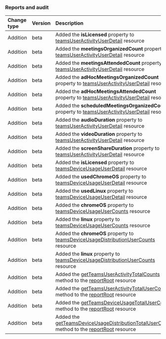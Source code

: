 ### Reports and audit

| **Change type** | **Version** | **Description** |
|:---|:---|:---|
|Addition|beta|Added the **isLicensed** property to [teamsUserActivityUserDetail](https://docs.microsoft.com/en-us/graph/api/resources/teamsUserActivityUserDetail?view=graph-rest-beta) resource|
|Addition|beta|Added the **meetingsOrganizedCount** property to [teamsUserActivityUserDetail](https://docs.microsoft.com/en-us/graph/api/resources/teamsUserActivityUserDetail?view=graph-rest-beta) resource|
|Addition|beta|Added the **meetingsAttendedCount** property to [teamsUserActivityUserDetail](https://docs.microsoft.com/en-us/graph/api/resources/teamsUserActivityUserDetail?view=graph-rest-beta) resource|
|Addition|beta|Added the **adHocMeetingsOrganizedCount** property to [teamsUserActivityUserDetail](https://docs.microsoft.com/en-us/graph/api/resources/teamsUserActivityUserDetail?view=graph-rest-beta) resource|
|Addition|beta|Added the **adHocMeetingsAttendedCount** property to [teamsUserActivityUserDetail](https://docs.microsoft.com/en-us/graph/api/resources/teamsUserActivityUserDetail?view=graph-rest-beta) resource|
|Addition|beta|Added the **scheduledMeetingsOrganizedCount** property to [teamsUserActivityUserDetail](https://docs.microsoft.com/en-us/graph/api/resources/teamsUserActivityUserDetail?view=graph-rest-beta) resource|
|Addition|beta|Added the **audioDuration** property to [teamsUserActivityUserDetail](https://docs.microsoft.com/en-us/graph/api/resources/teamsUserActivityUserDetail?view=graph-rest-beta) resource|
|Addition|beta|Added the **videoDuration** property to [teamsUserActivityUserDetail](https://docs.microsoft.com/en-us/graph/api/resources/teamsUserActivityUserDetail?view=graph-rest-beta) resource|
|Addition|beta|Added the **screenShareDuration** property to [teamsUserActivityUserDetail](https://docs.microsoft.com/en-us/graph/api/resources/teamsUserActivityUserDetail?view=graph-rest-beta) resource|
|Addition|beta|Added the **isLicensed** property to [teamsDeviceUsageUserDetail](https://docs.microsoft.com/en-us/graph/api/resources/teamsDeviceUsageUserDetail?view=graph-rest-beta) resource|
|Addition|beta|Added the **usedChromeOS** property to [teamsDeviceUsageUserDetail](https://docs.microsoft.com/en-us/graph/api/resources/teamsDeviceUsageUserDetail?view=graph-rest-beta) resource|
|Addition|beta|Added the **usedLinux** property to [teamsDeviceUsageUserDetail](https://docs.microsoft.com/en-us/graph/api/resources/teamsDeviceUsageUserDetail?view=graph-rest-beta) resource|
|Addition|beta|Added the **chromeOS** property to [teamsDeviceUsageUserCounts](https://docs.microsoft.com/en-us/graph/api/resources/teamsDeviceUsageUserCounts?view=graph-rest-beta) resource|
|Addition|beta|Added the **linux** property to [teamsDeviceUsageUserCounts](https://docs.microsoft.com/en-us/graph/api/resources/teamsDeviceUsageUserCounts?view=graph-rest-beta) resource|
|Addition|beta|Added the **chromeOS** property to [teamsDeviceUsageDistributionUserCounts](https://docs.microsoft.com/en-us/graph/api/resources/teamsDeviceUsageDistributionUserCounts?view=graph-rest-beta) resource|
|Addition|beta|Added the **linux** property to [teamsDeviceUsageDistributionUserCounts](https://docs.microsoft.com/en-us/graph/api/resources/teamsDeviceUsageDistributionUserCounts?view=graph-rest-beta) resource|
|Addition|beta|Added the [getTeamsUserActivityTotalCounts](https://docs.microsoft.com/en-us/graph/api/reportRoot-getTeamsUserActivityTotalCounts?view=graph-rest-beta) method to the [reportRoot](https://docs.microsoft.com/en-us/graph/api/resources/reportRoot?view=graph-rest-beta) resource|
|Addition|beta|Added the [getTeamsUserActivityTotalUserCounts](https://docs.microsoft.com/en-us/graph/api/reportRoot-getTeamsUserActivityTotalUserCounts?view=graph-rest-beta) method to the [reportRoot](https://docs.microsoft.com/en-us/graph/api/resources/reportRoot?view=graph-rest-beta) resource|
|Addition|beta|Added the [getTeamsDeviceUsageTotalUserCounts](https://docs.microsoft.com/en-us/graph/api/reportRoot-getTeamsDeviceUsageTotalUserCounts?view=graph-rest-beta) method to the [reportRoot](https://docs.microsoft.com/en-us/graph/api/resources/reportRoot?view=graph-rest-beta) resource|
|Addition|beta|Added the [getTeamsDeviceUsageDistributionTotalUserCounts](https://docs.microsoft.com/en-us/graph/api/reportRoot-getTeamsDeviceUsageDistributionTotalUserCounts?view=graph-rest-beta) method to the [reportRoot](https://docs.microsoft.com/en-us/graph/api/resources/reportRoot?view=graph-rest-beta) resource|
